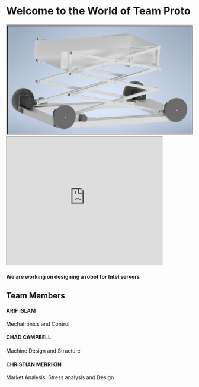 # Welcome to the World of Team Proto

<img src="https://github.com/ai598d/IntelServerRobot/blob/gh-pages/ISR_Final_CAD.png?raw=true"/>

<html>
<body>

<iframe width="420" height="345" src="https://r3---sn-nx5s7n7d.c.drive.google.com/videoplayback?expire=1599977211&ei=u35dX7OPA7zhrvIPgbSEkA8&ip=2601:603:4940:820:e8a0:cc9a:bdd2:126c&cp=QVNOQUpfVlJPQlhOOkJKVGhXalFXa014cFFtRmFxWFJCdzgyRG93X0tOek9wMmFyZ1AzZTBOLTU&id=4a59329d68228bbc&itag=18&source=webdrive&requiressl=yes&mh=-1&mm=32&mn=sn-nx5s7n7d&ms=su&mv=m&mvi=3&pl=31&sc=yes&ttl=transient&susc=dr&driveid=1JuEUGZOIv14Md_kWvNzbjsyLNydX5few&app=explorer&mime=video/mp4&vprv=1&prv=1&dur=22.314&lmt=1595893057212660&mt=1599962725&sparams=expire,ei,ip,cp,id,itag,source,requiressl,ttl,susc,driveid,app,mime,vprv,prv,dur,lmt&sig=AOq0QJ8wRQIgbAzUqnWHxImXJgvplh7EXlBA43biJ9H6nun9FSodjr8CIQClIKcKGaD2nxxxhLdJZcN9FyfXyGfl3NtNhmgTdMypQA==&lsparams=mh,mm,mn,ms,mv,mvi,pl,sc&lsig=AG3C_xAwRQIgJjqTP3Y5W6hv9N7NQGcNdXufx-Offr0ycjdz40wrR1oCIQC9lsXENhzK_-2Lcy0LKSY8gDzOVx-NOB3c_pMsHPnpYg==&cpn=xpU0rECtlq9cRBRa&c=WEB_EMBEDDED_PLAYER&cver=20200911">
</iframe>

</body>
</html>


#### We are working on designing a robot for Intel servers

## Team Members 

#### ARIF ISLAM
Mechatronics and Control
#### CHAD CAMPBELL
Machine Design and Structure
#### CHRISTIAN MERRIKIN
Market Analysis, Stress analysis and Design  


```markdown
```



